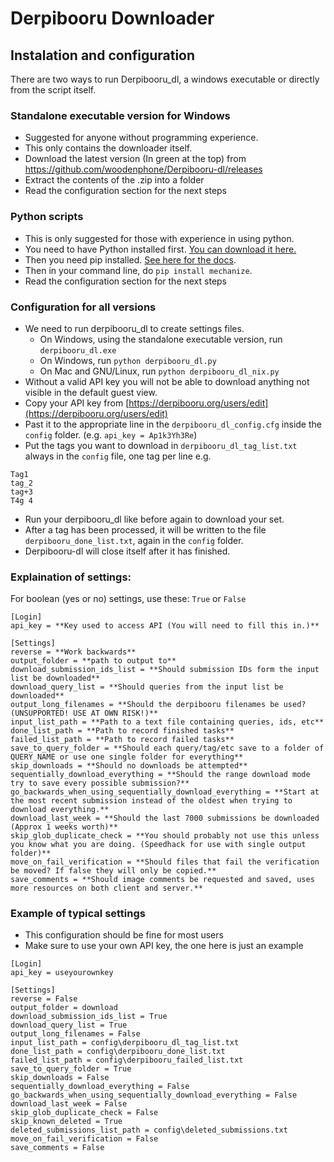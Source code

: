 # Derpibooru Downloader

## Instalation and configuration
There are two ways to run Derpibooru_dl, a windows executable or directly from the script itself.
### Standalone executable version for Windows
- Suggested for anyone without programming experience.
- This only contains the downloader itself.
- Download the latest version (In green at the top) from https://github.com/woodenphone/Derpibooru-dl/releases
- Extract the contents of the .zip into a folder
- Read the configuration section for the next steps

### Python scripts
- This is only suggested for those with experience in using python.
- You need to have Python installed first. [You can download it here.
](https://www.python.org/download/)
- Then you need pip installed. [See here for the docs](http://pip.readthedocs.org/en/latest/installing.html).
- Then in your command line, do `pip install mechanize`.
- Read the configuration section for the next steps

### Configuration for all versions
- We need to run derpibooru_dl to create settings files.
    - On Windows, using the standalone executable version, run `derpibooru_dl.exe`
    - On Windows, run `python derpibooru_dl.py`
    - On Mac and GNU/Linux, run `python derpibooru_dl_nix.py`
- Without a valid API key you will not be able to download anything not visible in the default guest view.
- Copy your API key from [https://derpibooru.org/users/edit](https://derpibooru.org/users/edit)
- Past it to the appropriate line in the `derpibooru_dl_config.cfg` inside the `config` folder. (e.g. `api_key = Ap1k3Yh3Re`)
- Put the tags you want to download in `derpibooru_dl_tag_list.txt` always in the `config` file, one tag per line e.g.

````
Tag1
tag_2
tag+3
T4g 4
````
- Run your derpibooru_dl like before again to download your set.
- After a tag has been processed, it will be written to the file `derpibooru_done_list.txt`, again in the `config` folder.
- Derpibooru-dl will close itself after it has finished.




### Explaination of settings:
For boolean (yes or no) settings, use these: `True` or `False`

````
[Login]
api_key = **Key used to access API (You will need to fill this in.)**

[Settings]
reverse = **Work backwards**
output_folder = **path to output to**
download_submission_ids_list = **Should submission IDs form the input list be downloaded**
download_query_list = **Should queries from the input list be downloaded**
output_long_filenames = **Should the derpibooru filenames be used? (UNSUPPORTED! USE AT OWN RISK!)**
input_list_path = **Path to a text file containing queries, ids, etc**
done_list_path = **Path to record finished tasks**
failed_list_path = **Path to record failed tasks**
save_to_query_folder = **Should each query/tag/etc save to a folder of QUERY_NAME or use one single folder for everything**
skip_downloads = **Should no downloads be attempted**
sequentially_download_everything = **Should the range download mode try to save every possible submission?**
go_backwards_when_using_sequentially_download_everything = **Start at the most recent submission instead of the oldest when trying to download everything.**
download_last_week = **Should the last 7000 submissions be downloaded (Approx 1 weeks worth)**
skip_glob_duplicate_check = **You should probably not use this unless you know what you are doing. (Speedhack for use with single output folder)**
move_on_fail_verification = **Should files that fail the verification be moved? If false they will only be copied.**
save_comments = **Should image comments be requested and saved, uses more resources on both client and server.**
````

### Example of typical settings
- This configuration should be fine for most users
- Make sure to use your own API key, the one here is just an example
````
[Login]
api_key = useyourownkey

[Settings]
reverse = False
output_folder = download
download_submission_ids_list = True
download_query_list = True
output_long_filenames = False
input_list_path = config\derpibooru_dl_tag_list.txt
done_list_path = config\derpibooru_done_list.txt
failed_list_path = config\derpibooru_failed_list.txt
save_to_query_folder = True
skip_downloads = False
sequentially_download_everything = False
go_backwards_when_using_sequentially_download_everything = False
download_last_week = False
skip_glob_duplicate_check = False
skip_known_deleted = True
deleted_submissions_list_path = config\deleted_submissions.txt
move_on_fail_verification = False
save_comments = False

````
